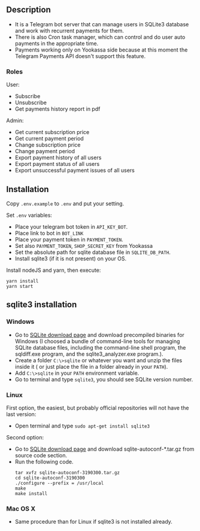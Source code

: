 ## Description

- It is a Telegram bot server that can manage users in SQLite3 database and work with recurrent payments for them.
- There is also Cron task manager, which can control and do user auto payments in the appropriate time.
- Payments working only on Yookassa side because at this moment the Telegram Payments API doesn't support this feature.

### Roles

User:

- Subscribe
- Unsubscribe
- Get payments history report in pdf

Admin:

- Get current subscription price
- Get current payment period
- Change subscription price
- Change payment period
- Export payment history of all users
- Export payment status of all users
- Export unsuccessful payment issues of all users

## Installation

Copy `.env.example` to `.env` and put your setting.

Set `.env` variables:

- Place your telegram bot token in `API_KEY_BOT`.
- Place link to bot in `BOT_LINK`
- Place your payment token in `PAYMENT_TOKEN`.
- Set also `PAYMENT_TOKEN`, `SHOP_SECRET_KEY` from Yookassa
- Set the absolute path for sqlite database file in `SQLITE_DB_PATH`.
- Install sqlite3 (if it is not present) on your OS.

Install nodeJS and yarn, then execute:

    yarn install
    yarn start

## sqlite3 installation

### Windows

- Go to [SQLite download page](https://www.sqlite.org/download.html) and download precompiled binaries for Windows (I choosed a bundle of command-line tools for managing SQLite database files, including the command-line shell program, the sqldiff.exe program, and the sqlite3_analyzer.exe program.).
- Create a folder `C:\>sqlite` or whatever you want and unzip the files inside it ( or just place the file in a folder already in your `PATH`).
- Add `C:\>sqlite` in your `PATH` environment variable.
- Go to terminal and type `sqlite3`, you should see SQLite version number.

### Linux

First option, the easiest, but probably official repositories will not have the last version:

- Open terminal and type `sudo apt-get install sqlite3`

Second option:

- Go to [SQLite download page](https://www.sqlite.org/download.html) and download sqlite-autoconf-\*.tar.gz from source code section.
- Run the following code.
  ```
  tar xvfz sqlite-autoconf-3190300.tar.gz
  cd sqlite-autoconf-3190300
  ./configure --prefix = /usr/local
  make
  make install
  ```

### Mac OS X

- Same procedure than for Linux if sqlite3 is not installed already.
